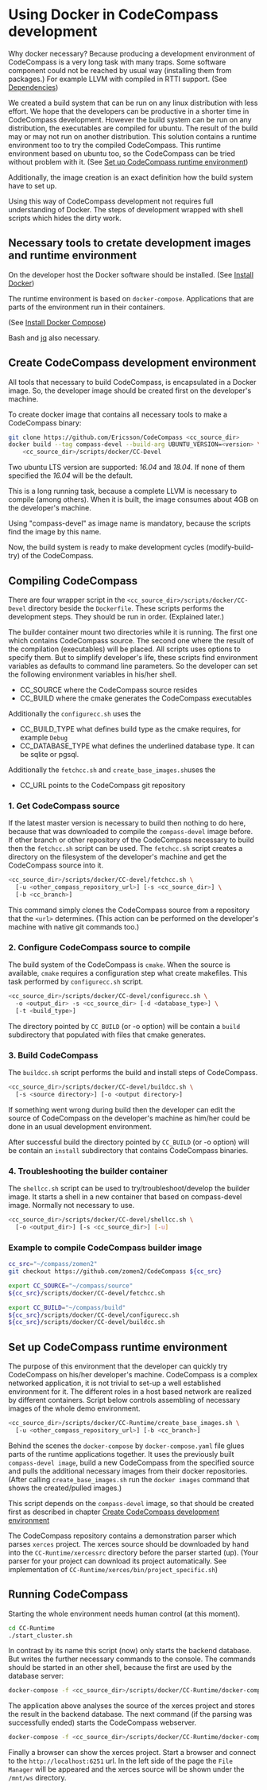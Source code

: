 # Using Docker in CodeCompass development

Why docker necessary? Because producing a development environment of CodeCompass
is a very long task with many traps. Some software component could not be
reached by usual way (installing them from packages.) For example LLVM with
compiled in RTTI support. (See [Dependencies](deps.md))

We created a build system that can be run on any linux distribution with less
effort. We hope that the developers can be productive in a shorter time in
CodeCompass development. However the build system can be run on any
distribution, the executables are compiled for ubuntu. The result of the build
may or may not run on another distribution. This solution contains a runtime
environment too to try the compiled CodeCompass. This runtime environment based
on ubuntu too, so the CodeCompass can be tried without problem with it. (See
[Set up CodeCompass runtime environment](#set-up-codecompass-runtime-environment))

Additionally, the image creation is an exact definition how the build system
have to set up.

Using this way of CodeCompass development not requires full understanding of
Docker. The steps of development wrapped with shell scripts which hides the
dirty work.

## Necessary tools to cretate development images and runtime environment

On the developer host the Docker software should be installed. (See
[Install Docker](https://docs.docker.com/install/))

The runtime environment is based on ``docker-compose``. Applications that are
parts of the environment run in their containers.

(See [Install Docker Compose](https://docs.docker.com/compose/install/))


Bash and [jq](https://stedolan.github.io/jq/) also necessary.

## Create CodeCompass development environment

All tools that necessary to build CodeCompass, is encapsulated in a Docker
image. So, the developer image should be created first on the developer's
machine.

To create docker image that contains all necessary tools to make a CodeCompass
binary:

```bash
git clone https://github.com/Ericsson/CodeCompass <cc_source_dir>
docker build --tag compass-devel --build-arg UBUNTU_VERSION=<version> \
    <cc_source_dir>/scripts/docker/CC-Devel
```

Two ubuntu LTS version are supported: *16.04* and *18.04*. If none of them specified the *16.04* will be the default.

This is a long running task, because a complete LLVM is necessary to compile
(among others). When it is built, the image consumes about 4GB on the
developer's machine.

Using "compass-devel" as image name is mandatory, because the scripts find the
image by this name.

Now, the build system is ready to make development cycles (modify-build-try) of
the CodeCompass.

## Compiling CodeCompass

There are four wrapper script in the
``<cc_source_dir>/scripts/docker/CC-Devel`` directory beside the ``Dockerfile``.
These scripts performs the development steps. They should be run in order.
(Explained later.)

The builder container mount two directories while it is running. The first one
which contains CodeCompass source. The second one where the result of the
compilation (executables) will be placed. All scripts uses options to specify
them. But to simplify developer's life, these scripts find environment variables
as defaults to command line parameters. So the developer can set the following
environment variables in his/her shell.

- CC_SOURCE where the CodeCompass source resides
- CC_BUILD where the cmake generates the CodeCompass executables

Additionally the ``configurecc.sh`` uses the

- CC_BUILD_TYPE what defines build type as the cmake requires, for example
``Debug``
- CC_DATABASE_TYPE what defines the underlined database type. It can be sqlite or pgsql.

Additionally the ``fetchcc.sh`` and ``create_base_images.sh``uses the

- CC_URL points to the CodeCompass git repository

### 1. Get CodeCompass source

If the latest master version is necessary to build then nothing to do here,
because that was downloaded to compile the ``compass-devel`` image before. If
other branch or other repository of the CodeCompass necessary to build then the
``fetchcc.sh`` script can be used. The ``fetchcc.sh`` script creates a directory
on the filesystem of the developer's machine and get the CodeCompass source into
it.

```bash
<cc_source_dir>/scripts/docker/CC-devel/fetchcc.sh \
  [-u <other_compass_repository_url>] [-s <cc_source_dir>] \
  [-b <cc_branch>]
```

This command simply clones the CodeCompass source from a repository that the
``<url>`` determines. (This action can be performed on the developer's machine
with native git commands too.)

### 2. Configure CodeCompass source to compile

The build system of the CodeCompass is ``cmake``. When the source is available,
``cmake`` requires a configuration step what create makefiles. This task
performed by ``configurecc.sh`` script.

```bash
<cc_source_dir>/scripts/docker/CC-devel/configurecc.sh \
  -o <output_dir> -s <cc_source_dir> [-d <database_type>] \
  [-t <build_type>]
```

The directory pointed by ``CC_BUILD`` (or -o option) will be contain a ``build``
subdirectory that populated with files that cmake generates.

### 3. Build CodeCompass

The ``buildcc.sh`` script performs the build and install steps of CodeCompass.

```bash
<cc_source_dir>/scripts/docker/CC-devel/buildcc.sh \
  [-s <source directory>] [-o <output directory>]
```

If something went wrong during build then the developer can edit the source of
CodeCompass on the developer's machine as him/her could be done in an usual
development environment.

After successful build the directory pointed by ``CC_BUILD`` (or -o option)
will be contain an ``install`` subdirectory that contains CodeCompass binaries.

### 4. Troubleshooting the builder container

The ``shellcc.sh`` script can be used to try/troubleshoot/develop the builder image. It starts a shell in a new container that based on compass-devel image. Normally not necessary to use.

```bash
<cc_source_dir>/scripts/docker/CC-devel/shellcc.sh \
  [-o <output_dir>] [-s <cc_source_dir>] [-u]
```

### Example to compile CodeCompass builder image

```bash
cc_src="~/compass/zomen2"
git checkout https://github.com/zomen2/CodeCompass ${cc_src}

export CC_SOURCE="~/compass/source"
${cc_src}/scripts/docker/CC-devel/fetchcc.sh

export CC_BUILD="~/compass/build"
${cc_src}/scripts/docker/CC-devel/configurecc.sh
${cc_src}/scripts/docker/CC-devel/buildcc.sh
```

## Set up CodeCompass runtime environment

The purpose of this environment that the developer can quickly try
CodeCompass on his/her developer's machine. CodeCompass is a complex networked
application, it is not trivial to set-up a well established environment for it.
The different roles in a host based network are realized by different
containers. Script below controls assembling of necessary images of the whole
demo environment.

```bash
<cc_source_dir>/scripts/docker/CC-Runtime/create_base_images.sh \
  [-u <other_compass_repository_url>] [-b <cc_branch>]
```

Behind the scenes the ``docker-compose`` by
``docker-compose.yaml`` file glues parts of the runtime applications together.
It uses the previously built ``compass-devel image``, build a new CodeCompass from
the specified source and pulls the additional necessary images from their docker
repositories. (After calling ``create_base_images.sh`` run the
``docker images`` command that shows the created/pulled images.)

This script depends on the ``compass-devel`` image, so that should be created
first as described in chapter
[Create CodeCompass development environment](#create-codecompass-development-environment)

The CodeCompass repository contains a demonstration parser which parses
``xerces`` project. The xerces source should be downloaded by hand into the
``CC-Runtime/xercessrc`` directory before the parser started (up). (Your  
parser for your project can download its project automatically. See
implementation of ``CC-Runtime/xerces/bin/project_specific.sh``)

## Running CodeCompass

Starting the whole environment needs human control (at this moment).

```bash
cd CC-Runtime
./start_cluster.sh
```

In contrast by its name this script (now) only starts the backend database. But
writes the further necessary commands to the console. The commands should be
started in an other shell, because the first are used by the database server:

```bash
docker-compose -f <cc_source_dir>/scripts/docker/CC-Runtime/docker-compose.yaml up xercesparser
```

The application above analyses the source of the xerces project and stores the
result in the backend database. The next command (if the parsing was
successfully ended) starts the CodeCompass webserver.

```bash
docker-compose -f <cc_source_dir>/scripts/docker/CC-Runtime/docker-compose.yaml up webserver
```

Finally a browser can show the xerces project. Start a browser and connect to
the ``http://localhost:6251`` url. In the left side of the page the
``File Manager`` will be appeared and the xerces source will be shown under the
``/mnt/ws`` directory.